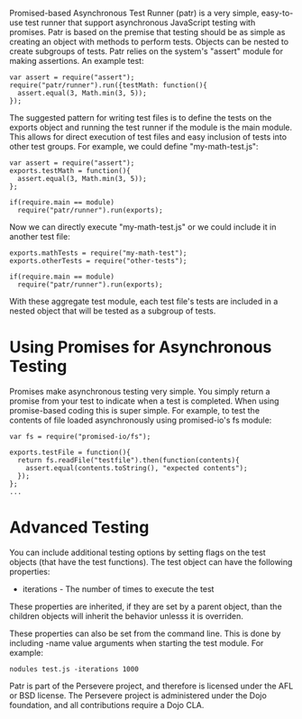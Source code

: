 Promised-based Asynchronous Test Runner (patr) is a very simple, easy-to-use test
runner that support asynchronous JavaScript testing with promises. Patr is based on
the premise that testing should be as simple as creating an object with
methods to perform tests. Objects can be nested to create subgroups of tests.
Patr relies on the system's "assert" module for making assertions. An example test:

    var assert = require("assert");
    require("patr/runner").run({testMath: function(){
      assert.equal(3, Math.min(3, 5));
    });

The suggested pattern for writing test files is to define the tests on the
exports object and running the test runner if the module is the main module.
This allows for direct execution of test files and easy inclusion of tests
into other test groups. For example, we could define "my-math-test.js":

    var assert = require("assert");
    exports.testMath = function(){
      assert.equal(3, Math.min(3, 5));
    };
    
    if(require.main == module)
      require("patr/runner").run(exports);

Now we can directly execute "my-math-test.js" or we could include it in another
test file:

    exports.mathTests = require("my-math-test");
    exports.otherTests = require("other-tests");
    
    if(require.main == module)
      require("patr/runner").run(exports);

With these aggregate test module, each test file's tests are included in a nested object
that will be tested as a subgroup of tests.

Using Promises for Asynchronous Testing
==========================

Promises make asynchronous testing very simple. You simply return a promise from 
your test to indicate when a test is completed. When using promise-based coding this
is super simple. For example, to test the contents of file loaded asynchronously using
promised-io's fs module:

    var fs = require("promised-io/fs");

    exports.testFile = function(){
      return fs.readFile("testfile").then(function(contents){
        assert.equal(contents.toString(), "expected contents");
      });
    };
    ...

Advanced Testing
============

You can include additional testing options by setting flags on the test objects (that have the test functions).
The test object can have the following properties:

* iterations - The number of times to execute the test

These properties are inherited, if they are set by a parent object, than the children
objects will inherit the behavior unlesss it is overriden.

These properties can also be set from the command line. This is done by including
-name value arguments when starting the test module. For example:

    nodules test.js -iterations 1000


Patr is part of the Persevere project, and therefore is licensed under the
AFL or BSD license. The Persevere project is administered under the Dojo foundation,
and all contributions require a Dojo CLA.